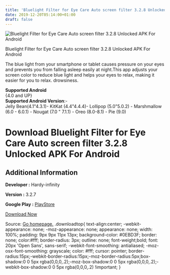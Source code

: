 ```yaml
---
title: 'Bluelight Filter for Eye Care Auto screen filter 3.2.8 Unlocked APK For Android'
date: 2019-12-20T05:14:00+01:00
draft: false
---
```


![Bluelight Filter for Eye Care Auto screen filter 3.2.8 Unlocked APK For Android](https://i0.wp.com/apkhome.net/wp-content/uploads/2019/12/Bluelight-Filter-for-Eye-Care-Auto-screen-filter-3.2.8-Unlocked.png "Bluelight Filter for Eye Care Auto screen filter 3.2.8 Unlocked APK For Android")

  

Bluelight Filter for Eye Care Auto screen filter 3.2.8 Unlocked APK For Android

The blue light from your smartphone or tablet causes pressure on your eyes and prevents you from falling asleep easily at night.This app adjusts your screen color to reduce blue light and helps your eyes to relax, making it easier for you to relax. drowsiness.

**Supported Android**  
{4.0 and UP}  
**Supported Android Version**:-  
Jelly Bean(4.1"4.3.1)- KitKat (4.4"4.4.4)- Lollipop (5.0"5.0.2) - Marshmallow (6.0 - 6.0.1) - Nougat (7.0 " 7.1.1) - Oreo (8.0-8.1) - Pie (9.0)

Download Bluelight Filter for Eye Care Auto screen filter 3.2.8 Unlocked APK For Android
========================================================================================

Additional Information
----------------------

**Developer :** Hardy-infinity

**Version :** 3.2.7

**Google Play :** [PlayStore](https://play.google.com/store/apps/details?id=jp.ne.hardyinfinity.bluelightfilter.free)

  

[Download Now](https://store4app.co/post/bluelight-filter-for-eye-care-auto-screen-filter-3-2-8-unlocked-apk-for-android_1576785855)

  
Source: [Go homepage.](https://store4app.co/post/bluelight-filter-for-eye-care-auto-screen-filter-3-2-8-unlocked-apk-for-android_1576785855) .downloadtop{ text-align:center; -webkit-appearance: none; -moz-appearance: none; appearance: none; width: 100%; padding: 9px 9px 11px 13px; background-color: #0EBD3F; border: none; color:#fff; border-radius: 3px; outline: none; font-weight;bold; font: 20px 'Open Sans', sans-serif; -webkit-font-smoothing: antialiased; -moz-osx-font-smoothing: grayscale; color: #fff; cursor: pointer; border-radius:15px;-webkit-border-radius:15px;-moz-border-radius:5px;box-shadow:0 0 5px rgba(0,0,0,.2);-moz-box-shadow:0 0 5px rgba(0,0,0,.2);-webkit-box-shadow:0 0 5px rgba(0,0,0,.2) !important; }